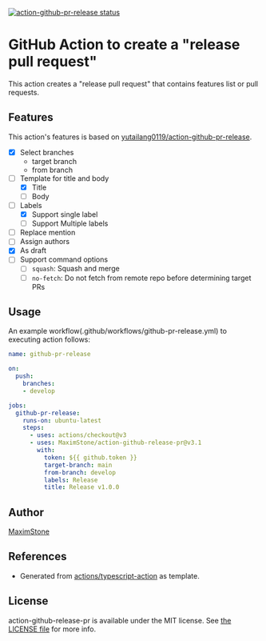 <a href="https://github.com/MaximStone/action-github-release-pr/actions"><img alt="action-github-pr-release status" src="https://github.com/MaximStone/action-github-release-pr/actions/workflows/test.yml/badge.svg"></a>

# GitHub Action to create a "release pull request"

This action creates a "release pull request" that contains features list or pull requests.

## Features

This action's features is based on [yutailang0119/action-github-pr-release](https://github.com/yutailang0119/action-github-pr-release).

- [x] Select branches
    - target branch
    - from branch
- [ ] Template for title and body
    - [x] Title
    - [ ] Body
- [ ] Labels
    - [x] Support single label
    - [ ] Support Multiple labels
- [ ] Replace mention
- [ ] Assign authors
- [x] As draft
- [ ] Support command options
    - [ ] `squash`: Squash and merge
    - [ ] `no-fetch`: Do not fetch from remote repo before determining target PRs

## Usage

An example workflow(.github/workflows/github-pr-release.yml) to executing action follows:

```yml
name: github-pr-release

on:
  push:
    branches:
    - develop

jobs:
  github-pr-release:
    runs-on: ubuntu-latest
    steps:
      - uses: actions/checkout@v3
      - uses: MaximStone/action-github-release-pr@v3.1
        with:
          token: ${{ github.token }}
          target-branch: main
          from-branch: develop
          labels: Release
          title: Release v1.0.0
```

## Author

[MaximStone](https://github.com/MaximStone)

## References

- Generated from [actions/typescript-action](https://github.com/actions/typescript-action) as template.

## License

action-github-release-pr is available under the MIT license. See [the LICENSE file](./LICENSE) for more info.
